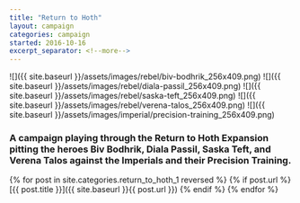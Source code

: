 ```yaml
---
title: "Return to Hoth"
layout: campaign
categories: campaign
started: 2016-10-16
excerpt_separator: <!--more-->
---
```


<div id="cards"></div>

![]({{ site.baseurl }}/assets/images/rebel/biv-bodhrik_256x409.png)
![]({{ site.baseurl }}/assets/images/rebel/diala-passil_256x409.png)
![]({{ site.baseurl }}/assets/images/rebel/saska-teft_256x409.png)
![]({{ site.baseurl }}/assets/images/rebel/verena-talos_256x409.png)
![]({{ site.baseurl }}/assets/images/imperial/precision-training_256x409.png)

<!--more-->

### A campaign playing through the Return to Hoth Expansion pitting the heroes Biv Bodhrik, Diala Passil, Saska Teft, and Verena Talos against the Imperials and their Precision Training.

{% for post in site.categories.return_to_hoth_1 reversed %}
    {% if post.url %}
[{{ post.title }}]({{ site.baseurl }}{{ post.url }})
    {% endif %}
{% endfor %}    
